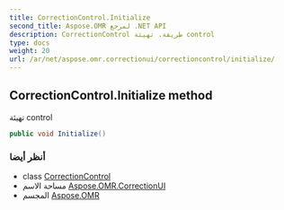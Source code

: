 ```yaml
---
title: CorrectionControl.Initialize
second_title: Aspose.OMR لمرجع .NET API
description: CorrectionControl طريقة. تهيئة control
type: docs
weight: 20
url: /ar/net/aspose.omr.correctionui/correctioncontrol/initialize/
---
```

## CorrectionControl.Initialize method

تهيئة control

```csharp
public void Initialize()
```

### أنظر أيضا

* class [CorrectionControl](../)
* مساحة الاسم [Aspose.OMR.CorrectionUI](../../correctioncontrol/)
* المجسم [Aspose.OMR](../../../)


